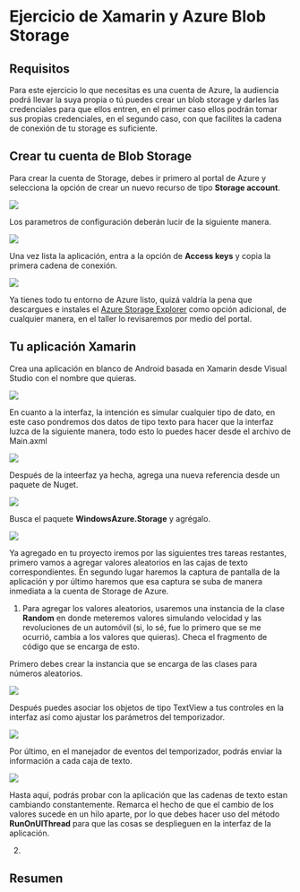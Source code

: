 # Ejercicio de Xamarin y Azure Blob Storage

## Requisitos

Para este ejercicio lo que necesitas es una cuenta de Azure, la audiencia podrá llevar la suya propia o tú puedes crear un blob storage y darles las credenciales para que ellos entren, en el primer caso ellos podrán tomar sus propias credenciales, en el segundo caso, con que facilites la cadena de conexión de tu storage es suficiente.

## Crear tu cuenta de Blob Storage

Para crear la cuenta de Storage, debes ir primero al portal de Azure y selecciona la opción de crear un nuevo recurso de tipo **Storage account**.

<img src="imagenes/img01.jpg"/>

Los parametros de configuración deberán lucir de la siguiente manera.

<img src="imagenes/img02.JPG"/>

Una vez lista la aplicación, entra a la opción de **Access keys** y copia la primera cadena de conexión.

<img src="imagenes/img03.JPG"/>

Ya tienes todo tu entorno de Azure listo, quizá valdría la pena que descargues e instales el [Azure Storage Explorer](https://storageexplorer.com/) como opción adicional, de cualquier manera, en el taller lo revisaremos por medio del portal.

## Tu aplicación Xamarin

Crea una aplicación en blanco de Android basada en Xamarin desde Visual Studio con el nombre que quieras.

<img src="imagenes/img04.JPG"/>

En cuanto a la interfaz, la intención es simular cualquier tipo de dato, en este caso pondremos dos datos de tipo texto para hacer que la interfaz luzca de la siguiente manera, todo esto lo puedes hacer desde el archivo de Main.axml

<img src="imagenes/img05.JPG"/>

Después de la inteerfaz ya hecha, agrega una nueva referencia desde un paquete de Nuget.

<img src="imagenes/img06.JPG"/>

Busca el paquete **WindowsAzure.Storage** y agrégalo.

<img src="imagenes/img07.JPG"/>

Ya agregado en tu proyecto iremos por las siguientes tres tareas restantes, primero vamos a agregar valores aleatorios en las cajas de texto correspondientes. En segundo lugar haremos la captura de pantalla de la aplicación y por último haremos que esa captura se suba de manera inmediata a la cuenta de Storage de Azure.

1. Para agregar los valores aleatorios, usaremos una instancia de la clase **Random** en donde meteremos valores simulando velocidad y las revoluciones de un automóvil (si, lo sé, fue lo primero que se me ocurrió, cambia a los valores que quieras). Checa el fragmento de código que se encarga de esto.

Primero debes crear la instancia que se encarga de las clases para números aleatorios.

<img src="imagenes/img08.JPG"/>

Después puedes asociar los objetos de tipo TextView a tus controles en la interfaz así como ajustar los parámetros del temporizador.

<img src="imagenes/img09.JPG"/>

Por último, en el manejador de eventos del temporizador, podrás enviar la información a cada caja de texto.

<img src="imagenes/img10.JPG"/>

Hasta aquí, podrás probar con la aplicación que las cadenas de texto estan cambiando constantemente. Remarca el hecho de que el cambio de los valores sucede en un hilo aparte, por lo que debes hacer uso del método **RunOnUIThread** para que las cosas se desplieguen en la interfaz de la aplicación.

2.

## Resumen
